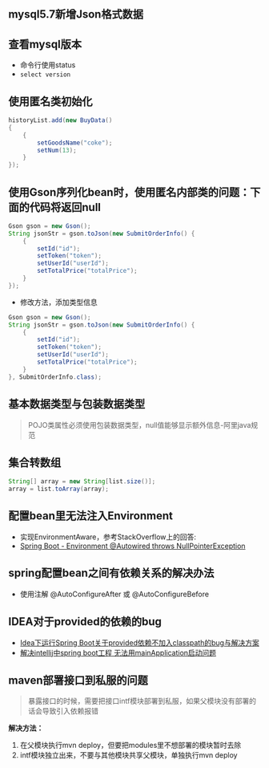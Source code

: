 ## mysql5.7新增Json格式数据

## 查看mysql版本
- 命令行使用status
- ``` select version ```

## 使用匿名类初始化
```java
historyList.add(new BuyData()
{
	{
		setGoodsName("coke");
		setNum(13);
	}
});
```
## 使用Gson序列化bean时，使用匿名内部类的问题：下面的代码将返回null
```java
Gson gson = new Gson();
String jsonStr = gson.toJson(new SubmitOrderInfo() {
    {
    	setId("id");
    	setToken("token");
    	setUserId("userId");
    	setTotalPrice("totalPrice");
	}
});
```
- 修改方法，添加类型信息
```java
Gson gson = new Gson();
String jsonStr = gson.toJson(new SubmitOrderInfo() {
    {
    	setId("id");
    	setToken("token");
    	setUserId("userId");
    	setTotalPrice("totalPrice");
	}
}, SubmitOrderInfo.class);
```

## 基本数据类型与包装数据类型
> POJO类属性必须使用包装数据类型，null值能够显示额外信息-阿里java规范

## 集合转数组
```java
String[] array = new String[list.size()];
array = list.toArray(array);
```

## 配置bean里无法注入Environment
- 实现EnvironmentAware，参考StackOverflow上的回答:
- [Spring Boot - Environment @Autowired throws NullPointerException](https://stackoverflow.com/questions/19454289/spring-boot-environment-autowired-throws-nullpointerexception)

## spring配置bean之间有依赖关系的解决办法
- 使用注解 @AutoConfigureAfter 或 @AutoConfigureBefore

## IDEA对于provided的依赖的bug
- [Idea下运行Spring Boot关于provided依赖不加入classpath的bug与解决方案](http://blog.csdn.net/neosmith/article/details/50924681)
- [解决intellij中spring boot工程 无法用mainApplication启动问题](http://blog.csdn.net/u012263647/article/details/55504840)

## maven部署接口到私服的问题
> 暴露接口的时候，需要把接口intf模块部署到私服，如果父模块没有部署的话会导致引入依赖报错

**解决方法：**
1. 在父模块执行mvn deploy，但要把modules里不想部署的模块暂时去除
2. intf模块独立出来，不要与其他模块共享父模块，单独执行mvn deploy